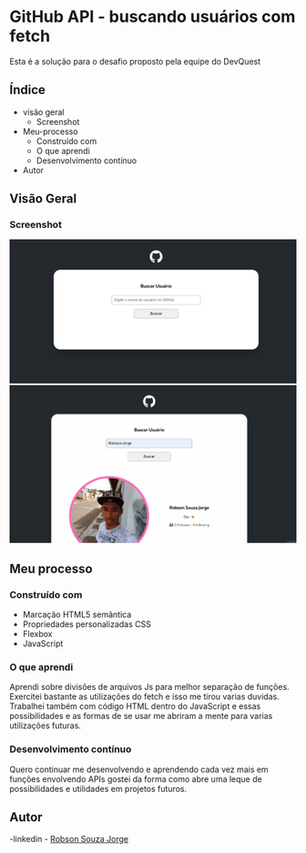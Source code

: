 # GitHub API - buscando usuários com fetch

Esta é a solução para o desafio proposto pela equipe do DevQuest

## Índice

- visão geral
	- Screenshot
- Meu-processo
	- Construído com
	- O que aprendi
	- Desenvolvimento contínuo
- Autor

## Visão Geral 

### Screenshot 

![](./src/screenshot/screenshot.png)
![](./src/screenshot/gitHub_usuario%20.gif)


## Meu processo

### Construído com

- Marcação HTML5 semântica
- Propriedades personalizadas CSS
- Flexbox
- JavaScript

### O que aprendi

Aprendi sobre divisões de arquivos Js para melhor separação de funções.
Exercitei bastante as utilizações do fetch e isso me tirou varias duvidas.
Trabalhei também com código HTML dentro do JavaScript e essas possibilidades e as formas de se usar me abriram a mente para varias utilizações futuras.

### Desenvolvimento contínuo

Quero continuar me desenvolvendo e aprendendo cada vez mais em funções envolvendo APIs gostei da forma como abre uma leque de possibilidades e utilidades em projetos futuros. 

## Autor

-linkedin - [Robson Souza Jorge](https://www.linkedin.com/in/robson-jorge-62a12a26a/)
